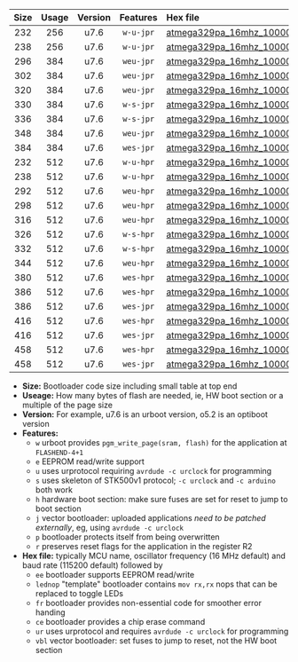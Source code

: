 |Size|Usage|Version|Features|Hex file|
|:-:|:-:|:-:|:-:|:--|
|232|256|u7.6|`w-u-jpr`|[atmega329pa_16mhz_1000000bps_ur_vbl.hex](https://raw.githubusercontent.com/stefanrueger/urboot/main//atmega329pa_16mhz_1000000bps_ur_vbl.hex)|
|238|256|u7.6|`w-u-jpr`|[atmega329pa_16mhz_1000000bps_lednop_ur_vbl.hex](https://raw.githubusercontent.com/stefanrueger/urboot/main//atmega329pa_16mhz_1000000bps_lednop_ur_vbl.hex)|
|296|384|u7.6|`weu-jpr`|[atmega329pa_16mhz_1000000bps_ee_ur_vbl.hex](https://raw.githubusercontent.com/stefanrueger/urboot/main//atmega329pa_16mhz_1000000bps_ee_ur_vbl.hex)|
|302|384|u7.6|`weu-jpr`|[atmega329pa_16mhz_1000000bps_ee_lednop_ur_vbl.hex](https://raw.githubusercontent.com/stefanrueger/urboot/main//atmega329pa_16mhz_1000000bps_ee_lednop_ur_vbl.hex)|
|320|384|u7.6|`weu-jpr`|[atmega329pa_16mhz_1000000bps_ee_lednop_fr_ur_vbl.hex](https://raw.githubusercontent.com/stefanrueger/urboot/main//atmega329pa_16mhz_1000000bps_ee_lednop_fr_ur_vbl.hex)|
|330|384|u7.6|`w-s-jpr`|[atmega329pa_16mhz_1000000bps_vbl.hex](https://raw.githubusercontent.com/stefanrueger/urboot/main//atmega329pa_16mhz_1000000bps_vbl.hex)|
|336|384|u7.6|`w-s-jpr`|[atmega329pa_16mhz_1000000bps_lednop_vbl.hex](https://raw.githubusercontent.com/stefanrueger/urboot/main//atmega329pa_16mhz_1000000bps_lednop_vbl.hex)|
|348|384|u7.6|`weu-jpr`|[atmega329pa_16mhz_1000000bps_ee_lednop_fr_ce_ur_vbl.hex](https://raw.githubusercontent.com/stefanrueger/urboot/main//atmega329pa_16mhz_1000000bps_ee_lednop_fr_ce_ur_vbl.hex)|
|384|384|u7.6|`wes-jpr`|[atmega329pa_16mhz_1000000bps_ee_vbl.hex](https://raw.githubusercontent.com/stefanrueger/urboot/main//atmega329pa_16mhz_1000000bps_ee_vbl.hex)|
|232|512|u7.6|`w-u-hpr`|[atmega329pa_16mhz_1000000bps_ur.hex](https://raw.githubusercontent.com/stefanrueger/urboot/main//atmega329pa_16mhz_1000000bps_ur.hex)|
|238|512|u7.6|`w-u-hpr`|[atmega329pa_16mhz_1000000bps_lednop_ur.hex](https://raw.githubusercontent.com/stefanrueger/urboot/main//atmega329pa_16mhz_1000000bps_lednop_ur.hex)|
|292|512|u7.6|`weu-hpr`|[atmega329pa_16mhz_1000000bps_ee_ur.hex](https://raw.githubusercontent.com/stefanrueger/urboot/main//atmega329pa_16mhz_1000000bps_ee_ur.hex)|
|298|512|u7.6|`weu-hpr`|[atmega329pa_16mhz_1000000bps_ee_lednop_ur.hex](https://raw.githubusercontent.com/stefanrueger/urboot/main//atmega329pa_16mhz_1000000bps_ee_lednop_ur.hex)|
|316|512|u7.6|`weu-hpr`|[atmega329pa_16mhz_1000000bps_ee_lednop_fr_ur.hex](https://raw.githubusercontent.com/stefanrueger/urboot/main//atmega329pa_16mhz_1000000bps_ee_lednop_fr_ur.hex)|
|326|512|u7.6|`w-s-hpr`|[atmega329pa_16mhz_1000000bps.hex](https://raw.githubusercontent.com/stefanrueger/urboot/main//atmega329pa_16mhz_1000000bps.hex)|
|332|512|u7.6|`w-s-hpr`|[atmega329pa_16mhz_1000000bps_lednop.hex](https://raw.githubusercontent.com/stefanrueger/urboot/main//atmega329pa_16mhz_1000000bps_lednop.hex)|
|344|512|u7.6|`weu-hpr`|[atmega329pa_16mhz_1000000bps_ee_lednop_fr_ce_ur.hex](https://raw.githubusercontent.com/stefanrueger/urboot/main//atmega329pa_16mhz_1000000bps_ee_lednop_fr_ce_ur.hex)|
|380|512|u7.6|`wes-hpr`|[atmega329pa_16mhz_1000000bps_ee.hex](https://raw.githubusercontent.com/stefanrueger/urboot/main//atmega329pa_16mhz_1000000bps_ee.hex)|
|386|512|u7.6|`wes-hpr`|[atmega329pa_16mhz_1000000bps_ee_lednop.hex](https://raw.githubusercontent.com/stefanrueger/urboot/main//atmega329pa_16mhz_1000000bps_ee_lednop.hex)|
|386|512|u7.6|`wes-jpr`|[atmega329pa_16mhz_1000000bps_ee_lednop_vbl.hex](https://raw.githubusercontent.com/stefanrueger/urboot/main//atmega329pa_16mhz_1000000bps_ee_lednop_vbl.hex)|
|416|512|u7.6|`wes-hpr`|[atmega329pa_16mhz_1000000bps_ee_lednop_fr.hex](https://raw.githubusercontent.com/stefanrueger/urboot/main//atmega329pa_16mhz_1000000bps_ee_lednop_fr.hex)|
|416|512|u7.6|`wes-jpr`|[atmega329pa_16mhz_1000000bps_ee_lednop_fr_vbl.hex](https://raw.githubusercontent.com/stefanrueger/urboot/main//atmega329pa_16mhz_1000000bps_ee_lednop_fr_vbl.hex)|
|458|512|u7.6|`wes-hpr`|[atmega329pa_16mhz_1000000bps_ee_lednop_fr_ce.hex](https://raw.githubusercontent.com/stefanrueger/urboot/main//atmega329pa_16mhz_1000000bps_ee_lednop_fr_ce.hex)|
|458|512|u7.6|`wes-jpr`|[atmega329pa_16mhz_1000000bps_ee_lednop_fr_ce_vbl.hex](https://raw.githubusercontent.com/stefanrueger/urboot/main//atmega329pa_16mhz_1000000bps_ee_lednop_fr_ce_vbl.hex)|

- **Size:** Bootloader code size including small table at top end
- **Useage:** How many bytes of flash are needed, ie, HW boot section or a multiple of the page size
- **Version:** For example, u7.6 is an urboot version, o5.2 is an optiboot version
- **Features:**
  + `w` urboot provides `pgm_write_page(sram, flash)` for the application at `FLASHEND-4+1`
  + `e` EEPROM read/write support
  + `u` uses urprotocol requiring `avrdude -c urclock` for programming
  + `s` uses skeleton of STK500v1 protocol; `-c urclock` and `-c arduino` both work
  + `h` hardware boot section: make sure fuses are set for reset to jump to boot section
  + `j` vector bootloader: uploaded applications *need to be patched externally*, eg, using `avrdude -c urclock`
  + `p` bootloader protects itself from being overwritten
  + `r` preserves reset flags for the application in the register R2
- **Hex file:** typically MCU name, oscillator frequency (16 MHz default) and baud rate (115200 default) followed by
  + `ee` bootloader supports EEPROM read/write
  + `lednop` "template" bootloader contains `mov rx,rx` nops that can be replaced to toggle LEDs
  + `fr` bootloader provides non-essential code for smoother error handing
  + `ce` bootloader provides a chip erase command
  + `ur` uses urprotocol and requires `avrdude -c urclock` for programming
  + `vbl` vector bootloader: set fuses to jump to reset, not the HW boot section
